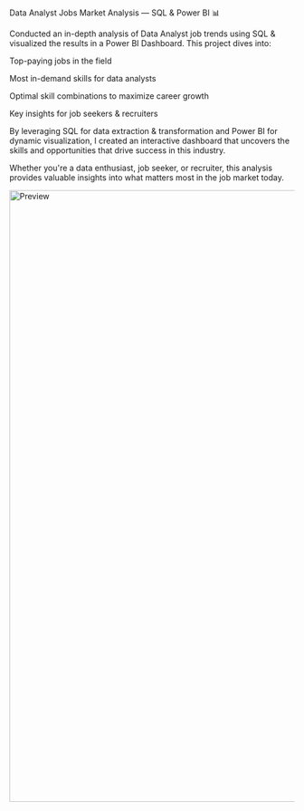  Data Analyst Jobs Market Analysis — SQL & Power BI 📊

Conducted an in-depth analysis of Data Analyst job trends using SQL & visualized the results in a Power BI Dashboard. This project dives into:

 Top-paying jobs in the field

 Most in-demand skills for data analysts

 Optimal skill combinations to maximize career growth

 Key insights for job seekers & recruiters

By leveraging SQL for data extraction & transformation and Power BI for dynamic visualization, I created an interactive dashboard that uncovers the skills and opportunities that drive success in this industry. 

 Whether you're a data enthusiast, job seeker, or recruiter, this analysis provides valuable insights into what matters most in the job market today.


<img width="1920" height="1080" alt="Preview" src="https://github.com/user-attachments/assets/f2c7107a-36e2-420e-bf8b-435ba2f129b5" />
